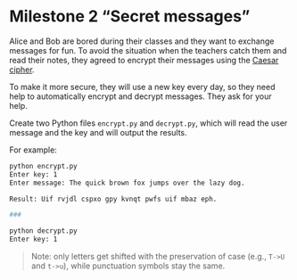 # Milestone 2 “Secret messages”
Alice and Bob are bored during their classes and they want to exchange messages for fun. To avoid the situation when the teachers catch them and read their notes, they agreed to encrypt their messages using the [Caesar cipher](https://en.wikipedia.org/wiki/Caesar_cipher).

To make it more secure, they will use a new key every day, so they need help to automatically encrypt and decrypt messages. They ask for your help.

Create two Python files `encrypt.py` and `decrypt.py`, which will read the user message and the key and will output the results.

For example:

```bash
python encrypt.py
Enter key: 1
Enter message: The quick brown fox jumps over the lazy dog.

Result: Uif rvjdl cspxo gpy kvnqt pwfs uif mbaz eph.

###

python decrypt.py
Enter key: 1
```
> Note: only letters get shifted with the preservation of case (e.g., `T->U` and `t->u`), while punctuation symbols stay the same.
